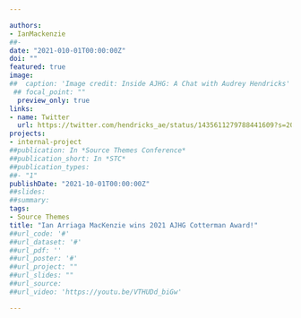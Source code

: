 ```yaml
---

authors:
- IanMackenzie
##- 
date: "2021-010-01T00:00:00Z"
doi: ""
featured: true
image: 
##  caption: 'Image credit: Inside AJHG: A Chat with Audrey Hendricks'
 ## focal_point: ""
  preview_only: true
links: 
- name: Twitter
  url: https://twitter.com/hendricks_ae/status/1435611279788441609?s=20/
projects:
- internal-project
##publication: In *Source Themes Conference*
##publication_short: In *STC*
##publication_types:
##- "1"
publishDate: "2021-10-01T00:00:00Z"
##slides: 
##summary:  
tags:
- Source Themes
title: "Ian Arriaga MacKenzie wins 2021 AJHG Cotterman Award!"
##url_code: '#'
##url_dataset: '#'
##url_pdf: ''
##url_poster: '#'
##url_project: ""
##url_slides: ""
##url_source: 
##url_video: 'https://youtu.be/VTHUDd_biGw'

---
```


